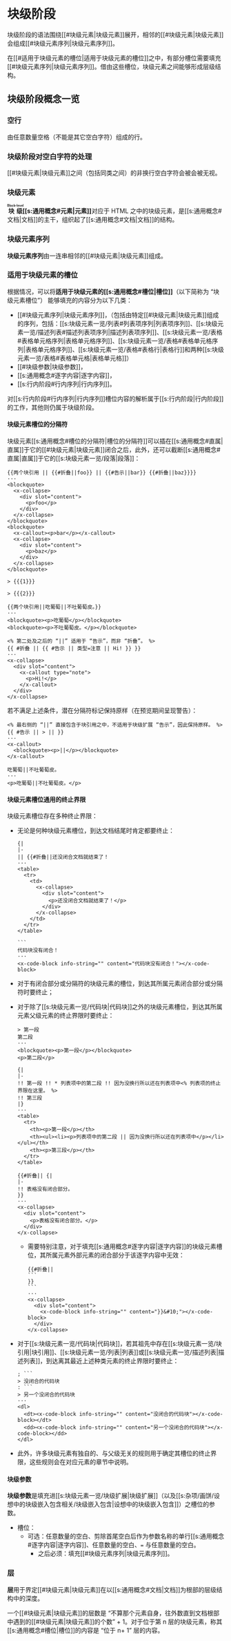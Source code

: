 # 块级阶段

块级阶段的语法围绕[[#块级元素|块级元素]]展开，相邻的[[#块级元素|块级元素]]会组成[[#块级元素序列|块级元素序列]]。

在[[#适用于块级元素的槽位|适用于块级元素的槽位]]之中，有部分槽位需要填充[[#块级元素序列|块级元素序列]]。借由<wbr />
这些槽位，块级元素之间能够形成层级结构。

## 块级阶段概念一览

### 空行

由任意数量空格（不能是其它空白字符）组成的行。

### 块级阶段对空白字符的处理

[[#块级元素|块级元素]]之间（包括同类之间）的非换行空白字符会被会被无视。

### 块级元素

**<ruby>块级<rt>Block-level</rt></ruby>&#x200B;[[s:通用概念#元素|元素]]**&#x200B;对应于
<wbr /> HTML
之中的块级元素，是[[s:通用概念#文档|文档]]的主干，组织起了[[s:通用概念#文档|文档]]的结构。

### 块级元素序列

**块级元素序列**由一连串相邻的[[#块级元素|块级元素]]组成。

### 适用于块级元素的槽位

根据情况，可以将**适用于块级元素的[[s:通用概念#槽位|槽位]]**（以下简称为
“块级元素槽位”）<wbr /> 能够填充的内容分为以下几类：

- [[#块级元素序列|块级元素序列]]，（包括由特定[[#块级元素|块级元素]]组成的序列，包括：<wbr />
  [[s:块级元素一览/列表#列表项序列|列表项序列]]、[[s:块级元素一览/描述列表#描述列表项序列|描述列表项序列]]、[[s:块级元素一览/表格#表格单元格序列|表格单元格序列]]、<wbr />
  [[s:块级元素一览/表格#表格单元格序列|表格单元格序列]]、[[s:块级元素一览/表格#表格行|表格行]]和两种[[s:块级元素一览/表格#表格单元格|表格单元格]]）
- [[#块级参数|块级参数]]，
- [[s:通用概念#逐字内容|逐字内容]]，
- [[s:行内阶段#行内序列|行内序列]]。

对[[s:行内阶段#行内序列|行内序列]]槽位内容的解析属于[[s:行内阶段|行内阶段]]的工作，其他则仍属于块级阶段。

#### 块级元素槽位的分隔符

块级元素[[s:通用概念#槽位的分隔符|槽位的分隔符]]可以插在[[s:通用概念#直属|直属]]于它的[[#块级元素|块级元素]]闭合之后，此<wbr />
外，还可以截断[[s:通用概念#直属|直属]]于它的[[s:块级元素一览/段落|段落]]：

```example use-fixtures=两个块引用
{{两个块引用 || {{#折叠||foo}} || {{#告示||bar}} {{#折叠||baz}}}}
···
<blockquote>
  <x-collapse>
    <div slot="content">
      <p>foo</p>
    </div>
  </x-collapse>
</blockquote>
<blockquote>
  <x-callout><p>bar</p></x-callout>
  <x-collapse>
    <div slot="content">
      <p>baz</p>
    </div>
  </x-collapse>
</blockquote>
```

```example-fixture name=两个块引用
> {{{1}}}

> {{{2}}}
```

```example use-fixtures=两个块引用
{{两个块引用||吃葡萄||不吐葡萄皮。}}
···
<blockquote><p>吃葡萄</p></blockquote>
<blockquote><p>不吐葡萄皮。</p></blockquote>
```

```example
<% 第二处及之后的 “||” 适用于 “告示”，而非 “折叠”。 %>
{{ #折叠 || {{ #告示 || 类型=注意 || Hi! }} }}
···
<x-collapse>
  <div slot="content">
    <x-callout type="note">
      <p>Hi!</p>
    </x-callout>
  </div>
</x-collapse>
```

若不满足上述条件，潜在分隔符标记保持原样（在预览期间呈现警告）：

```example
<% 最右侧的 “||” 直接包含于块引用之中，不适用于块级扩展 “告示”，因此保持原样。 %>
{{ #告示 || > || }}
···
<x-callout>
  <blockquote><p>||</p></blockquote>
</x-callout>
```

```example
吃葡萄||不吐葡萄皮。
···
<p>吃葡萄||不吐葡萄皮。</p>
```

#### 块级元素槽位通用的终止界限

块级元素槽位存在多种终止界限：

- 无论是何种块级元素槽位，到达文档结尾时肯定都要终止：

  ```example
  {|
  |-
  || {{#折叠||还没闭合文档就结束了！
  ···
  <table>
    <tr>
      <td>
        <x-collapse>
          <div slot="content">
            <p>还没闭合文档就结束了！</p>
          </div>
        </x-collapse>
      </td>
    </tr>
  </table>
  ```

  ````example
  ```
  代码块没有闭合！
  ···
  <x-code-block info-string="" content="代码块没有闭合！"></x-code-block>
  ````

- 对于有闭合部分或分隔符的块级元素的槽位，到达其所属元素闭合部分或分隔符<wbr />
  时要终止；

- 对于除了[[s:块级元素一览/代码块|代码块]]之外的块级元素槽位，到达其所属元素父级元素的终止界限时要终止：

  ```example
  > 第一段
  第二段
  ···
  <blockquote><p>第一段</p></blockquote>
  <p>第二段</p>
  ```

  ```example
  {|
  |-
  !! 第一段 !! * 列表项中的第二段 !! 因为没换行所以还在列表项中<% 列表项的终止界限在这里。 %>
  !! 第三段
  |}
  ···
  <table>
    <tr>
      <th><p>第一段</p></th>
      <th><ul><li><p>列表项中的第二段 || 因为没换行所以还在列表项中</p></li></ul></th>
      <th><p>第三段</p></th>
    </tr>
  </table>
  ```

  ```example
  {{#折叠|| {|
  |-
  !! 表格没有闭合部分。
  }}
  ···
  <x-collapse>
    <div slot="content">
      <p>表格没有闭合部分。</p>
    </div>
  </x-collapse>
  ```

  - 需要特别注意，对于填充[[s:通用概念#逐字内容|逐字内容]]的块级元素槽位，其所属元素外部元素<wbr />
    的闭合部分于该逐字内容中无效：

    ````example
    {{#折叠||
    ```
    }}
    ```
    ···
    <x-collapse>
      <div slot="content">
        <x-code-block info-string="" content="}}&#10;"></x-code-block>
      </div>
    </x-collapse>
    ````

- 对于[[s:块级元素一览/代码块|代码块]]，若其祖先中存在[[s:块级元素一览/块引用|块引用]]、[[s:块级元素一览/列表|列表]]或[[s:块级元素一览/描述列表|描述列表]]，到达<wbr />
  离其最近上述种类元素的终止界限时要终止：

  ````example
  ; ```
  > 没闭合的代码块
  : ```
  > 另一个没闭合的代码块
  ···
  <dl>
    <dt><x-code-block info-string="" content="没闭合的代码块"></x-code-block></dt>
    <dd><x-code-block info-string="" content="另一个没闭合的代码块"></x-code-block></dd>
  </dl>
  ````

- 此外，许多块级元素有独自的、与父级无关的规则用于确定其槽位的终止界限，<wbr />
  这些规则会在对应元素的章节中说明。

#### 块级参数

**块级参数**是填充进[[s:块级元素一览/块级扩展|块级扩展]]（以及[[s:杂项/画饼/设想中的块级嵌入包含相关/块级嵌入包含|设想中的块级嵌入包含]]）之槽位的参数。

- 槽位：
  - 可选：任意数量的空白、剪除首尾空白后作为参数名称的单行[[s:通用概念#逐字内容|逐字内容]]、<wbr />
    任意数量的空白、`=` 与任意数量的空白。
    - 之后必须：填充[[#块级元素序列|块级元素序列]]。

### 层

**层**用于界定[[#块级元素|块级元素]]在以[[s:通用概念#文档|文档]]为根部的层级结构中的深度。

一个[[#块级元素|块级元素]]的层数是
“不算那个元素自身，往外数直到文档根部中遇到的<wbr />
[[#块级元素|块级元素]]的个数” + 1。对于位于第 n
层的块级元素，称其[[s:通用概念#槽位|槽位]]的内容是 <wbr /> “位于 n+ 1”
层的内容。
